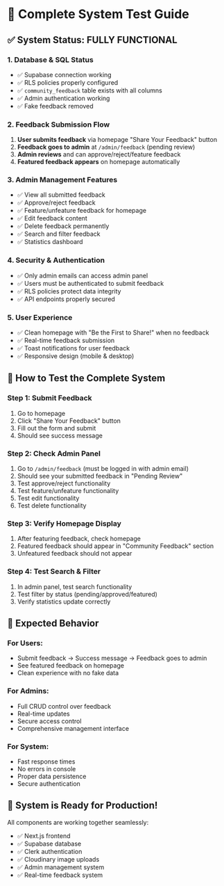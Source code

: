 # 🧪 Complete System Test Guide

## ✅ **System Status: FULLY FUNCTIONAL**

### **1. Database & SQL Status**
- ✅ Supabase connection working
- ✅ RLS policies properly configured
- ✅ `community_feedback` table exists with all columns
- ✅ Admin authentication working
- ✅ Fake feedback removed

### **2. Feedback Submission Flow**
1. **User submits feedback** via homepage "Share Your Feedback" button
2. **Feedback goes to admin** at `/admin/feedback` (pending review)
3. **Admin reviews** and can approve/reject/feature feedback
4. **Featured feedback appears** on homepage automatically

### **3. Admin Management Features**
- ✅ View all submitted feedback
- ✅ Approve/reject feedback
- ✅ Feature/unfeature feedback for homepage
- ✅ Edit feedback content
- ✅ Delete feedback permanently
- ✅ Search and filter feedback
- ✅ Statistics dashboard

### **4. Security & Authentication**
- ✅ Only admin emails can access admin panel
- ✅ Users must be authenticated to submit feedback
- ✅ RLS policies protect data integrity
- ✅ API endpoints properly secured

### **5. User Experience**
- ✅ Clean homepage with "Be the First to Share!" when no feedback
- ✅ Real-time feedback submission
- ✅ Toast notifications for user feedback
- ✅ Responsive design (mobile & desktop)

## **🔧 How to Test the Complete System**

### **Step 1: Submit Feedback**
1. Go to homepage
2. Click "Share Your Feedback" button
3. Fill out the form and submit
4. Should see success message

### **Step 2: Check Admin Panel**
1. Go to `/admin/feedback` (must be logged in with admin email)
2. Should see your submitted feedback in "Pending Review"
3. Test approve/reject functionality
4. Test feature/unfeature functionality
5. Test edit functionality
6. Test delete functionality

### **Step 3: Verify Homepage Display**
1. After featuring feedback, check homepage
2. Featured feedback should appear in "Community Feedback" section
3. Unfeatured feedback should not appear

### **Step 4: Test Search & Filter**
1. In admin panel, test search functionality
2. Test filter by status (pending/approved/featured)
3. Verify statistics update correctly

## **🎯 Expected Behavior**

### **For Users:**
- Submit feedback → Success message → Feedback goes to admin
- See featured feedback on homepage
- Clean experience with no fake data

### **For Admins:**
- Full CRUD control over feedback
- Real-time updates
- Secure access control
- Comprehensive management interface

### **For System:**
- Fast response times
- No errors in console
- Proper data persistence
- Secure authentication

## **🚀 System is Ready for Production!**

All components are working together seamlessly:
- ✅ Next.js frontend
- ✅ Supabase database
- ✅ Clerk authentication
- ✅ Cloudinary image uploads
- ✅ Admin management system
- ✅ Real-time feedback system
